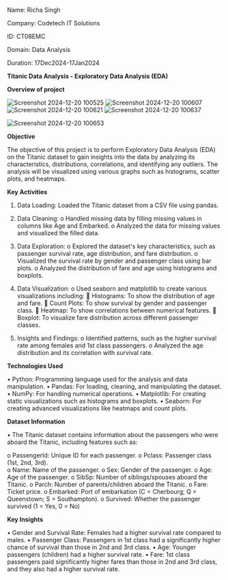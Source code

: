 Name: Richa Singh

Company: Codetech IT Solutions

ID: CT08EMC

Domain: Data Analysis

Duration: 17Dec2024-17Jan2024

**Titanic Data Analysis - Exploratory Data Analysis (EDA)**

**Overview of project**

![Screenshot 2024-12-20 100525](https://github.com/user-attachments/assets/6369df94-f886-4e17-8736-238e14ad7c4f)
![Screenshot 2024-12-20 100607](https://github.com/user-attachments/assets/9d93bd2a-6176-48af-81a3-027098db998b)
![Screenshot 2024-12-20 100621](https://github.com/user-attachments/assets/579d48d3-fb8d-4a6d-aac3-9de24a680a76)
![Screenshot 2024-12-20 100637](https://github.com/user-attachments/assets/202e35be-c280-4b47-84ec-ccaaa55eaedf)

![Screenshot 2024-12-20 100653](https://github.com/user-attachments/assets/b6152fa1-2561-46b0-874c-0bc8cd6d4139)

**Objective**

The objective of this project is to perform Exploratory Data Analysis (EDA) on the Titanic dataset to gain insights into the data by analyzing its characteristics, distributions, correlations, and identifying any outliers. The analysis will be visualized using various graphs such as histograms, scatter plots, and heatmaps.

**Key Activities**
1.	Data Loading: Loaded the Titanic dataset from a CSV file using pandas.

2.	Data Cleaning:
	o	Handled missing data by filling missing values in columns like Age and Embarked.
	o	Analyzed the data for missing values and visualized the filled data.

3.	Data Exploration:
	o	Explored the dataset's key characteristics, such as passenger survival rate, age distribution, and fare distribution.
	o	Visualized the survival rate by gender and passenger class using bar plots.
	o	Analyzed the distribution of fare and age using histograms and boxplots.

4.	Data Visualization:
	o	Used seaborn and matplotlib to create various visualizations including:
			Histograms: To show the distribution of age and fare.
			Count Plots: To show survival by gender and passenger class.
			Heatmap: To show correlations between numerical features.
			Boxplot: To visualize fare distribution across different passenger classes.

5.	Insights and Findings:
	o	Identified patterns, such as the higher survival rate among females and 1st class passengers.
	o	Analyzed the age distribution and its correlation with survival rate.


**Technologies Used**

•	Python: Programming language used for the analysis and data manipulation.
•	Pandas: For loading, cleaning, and manipulating the dataset.
•	NumPy: For handling numerical operations.
•	Matplotlib: For creating static visualizations such as histograms and boxplots.
•	Seaborn: For creating advanced visualizations like heatmaps and count plots.

**Dataset Information**

•	The Titanic dataset contains information about the passengers who were aboard the Titanic, including features such as:

o	PassengerId: Unique ID for each passenger.
o	Pclass: Passenger class (1st, 2nd, 3rd).		
o	Name: Name of the passenger.
o	Sex: Gender of the passenger.
o	Age: Age of the passenger.
o	SibSp: Number of siblings/spouses aboard the Titanic.
o	Parch: Number of parents/children aboard the Titanic.
o	Fare: Ticket price.
o	Embarked: Port of embarkation (C = Cherbourg; Q = Queenstown; S = Southampton).
o	Survived: Whether the passenger survived (1 = Yes, 0 = No)

**Key Insights**

•	Gender and Survival Rate: Females had a higher survival rate compared to males.
•	Passenger Class: Passengers in 1st class had a significantly higher chance of survival than those in 2nd and 3rd class.
•	Age: Younger passengers (children) had a higher survival rate.
•	Fare: 1st class passengers paid significantly higher fares than those in 2nd and 3rd class, and they also had a higher survival rate.


